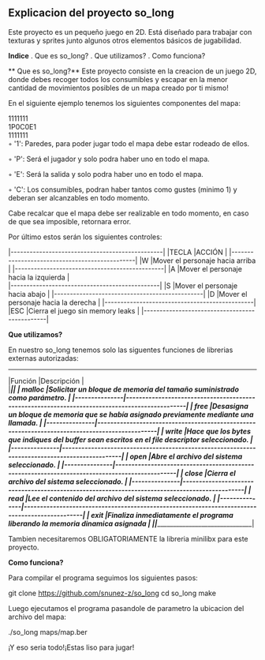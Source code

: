 ## Explicacion del proyecto **so_long** 

Este proyecto es un pequeño juego en 2D. Está diseñado para trabajar con texturas y sprites junto algunos otros elementos básicos de jugabilidad.

**Indice**
. Que es so_long?
. Que utilizamos?
. Como funciona?

** Que es so_long?**
Este proyecto consiste en la creacion de un juego 2D, donde debes recoger todos los consumibles y escapar en la menor cantidad de movimientos posibles de un mapa creado por ti mismo!

En el siguiente ejemplo tenemos los siguientes componentes del mapa:

1111111  
1P0C0E1  
1111111  
◦ '1': Paredes, para poder jugar todo el mapa debe estar rodeado de ellos.

◦ 'P': Será el jugador y solo podra haber uno en todo el mapa.

◦ 'E': Será la salida y solo podra haber uno en todo el mapa.

◦ 'C': Los consumibles, podran haber tantos como gustes (minimo 1) y deberan ser alcanzables en todo momento.

Cabe recalcar que el mapa debe ser realizable en todo momento, en caso de que sea imposible, retornara error.

Por último estos serán los siguientes controles:

|------------------------------------------------|
|TECLA  |ACCIÓN					|
|-----------------------------------------------|
|W	|Mover el personaje hacia arriba	|
|-----------------------------------------------|
|A	|Mover el personaje hacia la izquierda	|	
|-----------------------------------------------|
|S	|Mover el personaje hacia abajo		|
|-----------------------------------------------|
|D	|Mover el personaje hacia la derecha	|
|-----------------------------------------------|
|ESC	|Cierra el juego sin memory leaks	|
|-----------------------------------------------|

**Que utilizamos?**

En nuestro so_long tenemos solo las siguentes funciones de librerias externas autorizadas:

 _______________________________________________________________________________________________________________
|Función	|Descripción											|	
|_______________|_______________________________________________________________________________________________|
| malloc	|Solicitar un bloque de memoria del tamaño suministrado como parámetro.				|
|---------------|-----------------------------------------------------------------------------------------------|
| free		|Desasigna un bloque de memoria que se había asignado previamente mediante una llamada. 	|
|---------------|-----------------------------------------------------------------------------------------------|
| write		|Hace que los bytes que indiques del buffer sean escritos en el file descriptor seleccionado.	|
|---------------|-----------------------------------------------------------------------------------------------|
| open		|Abre el archivo del sistema seleccionado.							|
|---------------|-----------------------------------------------------------------------------------------------|
| close		|Cierra el archivo del sistema seleccionado.							|
|---------------|-----------------------------------------------------------------------------------------------|
| read		|Lee el contenido del archivo del sistema seleccionado.						|
|---------------|-----------------------------------------------------------------------------------------------|
| exit		|Finaliza inmediatamente el programa liberando la memoria dinamica asignada			|
|_______________|_______________________________________________________________________________________________|
 
Tambien necesitaremos OBLIGATORIAMENTE la libreria minilibx para este proyecto.

**Como funciona?**

Para compilar el programa seguimos los siguientes pasos:

git clone https://github.com/snunez-z/so_long
cd so_long
make

Luego ejecutamos el programa pasandole de parametro la ubicacion del archivo del mapa:

./so_long maps/map.ber

¡Y eso seria todo!¡Estas liso para jugar!
